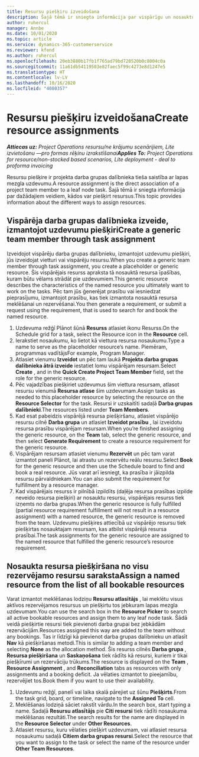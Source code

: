 ```yaml
---
title: Resursu piešķiru izveidošana
description: Šajā tēmā ir sniegta informācija par vispārīgu un nosauktu resursu piešķiru izveidi.
author: ruhercul
manager: Annbe
ms.date: 10/01/2020
ms.topic: article
ms.service: dynamics-365-customerservice
ms.reviewer: kfend
ms.author: ruhercul
ms.openlocfilehash: 20eb3880b17fb1f765ad79bd720520b0c8004c0a
ms.sourcegitcommit: 11a61db54119503e82faec5f99c4273e8d1247e5
ms.translationtype: HT
ms.contentlocale: lv-LV
ms.lasthandoff: 10/16/2020
ms.locfileid: "4080357"
---
```

# <a name="create-resource-assignments"></a><span data-ttu-id="edd6c-103">Resursu piešķiru izveidošana</span><span class="sxs-lookup"><span data-stu-id="edd6c-103">Create resource assignments</span></span>

<span data-ttu-id="edd6c-104">_**Attiecas uz:** Project Operations resursu/ne krājumu scenārijiem, Lite izvietošanu —pro formas rēķinu izrakstīšanai_</span><span class="sxs-lookup"><span data-stu-id="edd6c-104">_**Applies To:** Project Operations for resource/non-stocked based scenarios, Lite deployment - deal to proforma invoicing_</span></span>


<span data-ttu-id="edd6c-105">Resursu piešķire ir projekta darba grupas dalībnieka tieša saistība ar lapas mezgla uzdevumu.</span><span class="sxs-lookup"><span data-stu-id="edd6c-105">A resource assignment is the direct association of a project team member to a leaf node task.</span></span> <span data-ttu-id="edd6c-106">Šajā tēmā ir sniegta informācija par dažādajiem veidiem, kādos var piešķirt resursus.</span><span class="sxs-lookup"><span data-stu-id="edd6c-106">This topic provides information about the different ways to assign resources.</span></span>

## <a name="create-a-generic-team-member-through-task-assignment"></a><span data-ttu-id="edd6c-107">Vispārēja darba grupas dalībnieka izveide, izmantojot uzdevumu piešķiri</span><span class="sxs-lookup"><span data-stu-id="edd6c-107">Create a generic team member through task assignment</span></span>


<span data-ttu-id="edd6c-108">Izveidojot vispārēju darba grupas dalībnieku, izmantojot uzdevumu piešķiri, jūs izveidojat vietturi vai vispārēju resursu.</span><span class="sxs-lookup"><span data-stu-id="edd6c-108">When you create a generic team member through task assignment, you create a placeholder or generic resource.</span></span> <span data-ttu-id="edd6c-109">Šis vispārējais resurss apraksta tā nosauktā resursa īpašības, kuram būtu vēlams strādāt pie uzdevumiem.</span><span class="sxs-lookup"><span data-stu-id="edd6c-109">This generic resource describes the characteristics of the named resource you ultimately want to work on the tasks.</span></span> <span data-ttu-id="edd6c-110">Pēc tam jūs ģenerējat prasību vai iesniedzat pieprasījumu, izmantojot prasību, kas tiek izmantota nosauktā resursa meklēšanai un rezervēšanai.</span><span class="sxs-lookup"><span data-stu-id="edd6c-110">You then generate a requirement, or submit a request using the requirement, that is used to search for and book the named resource.</span></span>

1. <span data-ttu-id="edd6c-111">Uzdevuma režģī Plānot šūnā **Resurss** atlasiet ikonu Resurss.</span><span class="sxs-lookup"><span data-stu-id="edd6c-111">On the Schedule grid for a task, select the Resource icon in the **Resource** cell.</span></span>
2. <span data-ttu-id="edd6c-112">Ierakstiet nosaukumu, ko lietot kā viettura resursa nosaukumu.</span><span class="sxs-lookup"><span data-stu-id="edd6c-112">Type a name to serve as the placeholder resource’s name.</span></span> <span data-ttu-id="edd6c-113">Piemēram, programmas vadītājs</span><span class="sxs-lookup"><span data-stu-id="edd6c-113">For example, Program Manager.</span></span>
3. <span data-ttu-id="edd6c-114">Atlasiet vienumu **Izveidot** un pēc tam laukā **Projekta darba grupas dalībnieka ātrā izveide** iestatiet lomu vispārējam resursam.</span><span class="sxs-lookup"><span data-stu-id="edd6c-114">Select **Create** , and in the **Quick Create Project Team Member** field, set the role for the generic resource.</span></span>
4. <span data-ttu-id="edd6c-115">Pēc vajadzības piešķiriet uzdevumus šim viettura resursam, atlasot resursu vienumā **Resursa atlase** šim uzdevumam.</span><span class="sxs-lookup"><span data-stu-id="edd6c-115">Assign tasks as needed to this placeholder resource by selecting the resource on the **Resource Selector** for the task.</span></span> <span data-ttu-id="edd6c-116">Resursi ir uzskaitīti sadaļā **Darba grupas dalībnieki**.</span><span class="sxs-lookup"><span data-stu-id="edd6c-116">The resources listed under **Team Members**.</span></span>
5. <span data-ttu-id="edd6c-117">Kad esat pabeidzis vispārējā resursa piešķiršanu, atlasiet vispārējo resursu cilnē **Darba grupa** un atlasiet **Izveidot prasību** , lai izveidotu resursa prasību vispārējam resursam.</span><span class="sxs-lookup"><span data-stu-id="edd6c-117">When you’re finished assigning the generic resource, on the **Team** tab, select the generic resource, and then select **Generate Requirement** to create a resource requirement for the generic resource.</span></span>
6. <span data-ttu-id="edd6c-118">Vispārējam resursam atlasiet vienumu **Rezervēt** un pēc tam varat izmantot paneli Plānot, lai atrastu un rezervētu reālu resursu.</span><span class="sxs-lookup"><span data-stu-id="edd6c-118">Select **Book** for the generic resource and then use the Schedule board to find and book a real resource.</span></span> <span data-ttu-id="edd6c-119">Jūs varat arī iesniegt, ka prasība ir jāizpilda resursu pārvaldniekam.</span><span class="sxs-lookup"><span data-stu-id="edd6c-119">You can also submit the requirement for fulfillment by a resource manager.</span></span>
7. <span data-ttu-id="edd6c-120">Kad vispārējais resurss ir pilnībā izpildīts (daļēja resursa prasības izpilde neveido resursa piešķiri) ar nosauktu resursu, vispārējais resurss tiek izņemts no darba grupas.</span><span class="sxs-lookup"><span data-stu-id="edd6c-120">When the generic resource is fully fulfilled (partial resource requirement fulfillment will not result in a resource assignment) with a named resource, the generic resource is removed from the team.</span></span> <span data-ttu-id="edd6c-121">Uzdevumu piešķires attiecībā uz vispārējo resursu tiek piešķirtas nosauktajam resursam, kas atbilst vispārējā resursa prasībai.</span><span class="sxs-lookup"><span data-stu-id="edd6c-121">The task assignments for the generic resource are assigned to the named resource that fulfilled the generic resource’s resource requirement.</span></span>

## <a name="assign-a-named-resource-from-the-list-of-all-bookable-resources"></a><span data-ttu-id="edd6c-122">Nosaukta resursa piešķiršana no visu rezervējamo resursu saraksta</span><span class="sxs-lookup"><span data-stu-id="edd6c-122">Assign a named resource from the list of all bookable resources</span></span>

<span data-ttu-id="edd6c-123">Varat izmantot meklēšanas lodziņu **Resursu atlasītājs** , lai meklētu visus aktīvos rezervējamos resursus un piešķirtu tos jebkuram lapas mezgla uzdevumam.</span><span class="sxs-lookup"><span data-stu-id="edd6c-123">You can use the search box in the **Resource Picker** to search all active bookable resources and assign them to any leaf node task.</span></span> <span data-ttu-id="edd6c-124">Šādā veidā piešķirtie resursi tiek pievienoti darba grupai bez jebkādām rezervācijām.</span><span class="sxs-lookup"><span data-stu-id="edd6c-124">Resources assigned this way are added to the team without any bookings.</span></span> <span data-ttu-id="edd6c-125">Tas ir līdzīgi kā pievienot darba grupas dalībnieku un atlasīt **Nav** kā piešķiršanas metodi.</span><span class="sxs-lookup"><span data-stu-id="edd6c-125">This is similar to adding a team member and selecting **None** as the allocation method.</span></span> <span data-ttu-id="edd6c-126">Šis resurss cilnēs **Darba grupa** , **Resursa piešķiršana** un **Saskaņošana** tiek rādīts kā resursi, kuriem ir tikai piešķīrumi un rezervāciju trūkums.</span><span class="sxs-lookup"><span data-stu-id="edd6c-126">The resource is displayed on the **Team** , **Resource Assignment** , and **Reconciliation** tabs as resources with only assignments and a booking deficit.</span></span> <span data-ttu-id="edd6c-127">Ja vēlaties izmantot to pieejamību, rezervējiet tos.</span><span class="sxs-lookup"><span data-stu-id="edd6c-127">Book them if you want to use their availability.</span></span>

1. <span data-ttu-id="edd6c-128">Uzdevumu režģī, panelī vai laika skalā pārejiet uz šūnu **Piešķirts**.</span><span class="sxs-lookup"><span data-stu-id="edd6c-128">From the task grid, board, or timeline, navigate to the **Assigned To** cell.</span></span>
2. <span data-ttu-id="edd6c-129">Meklēšanas lodziņā sāciet rakstīt vārdu.</span><span class="sxs-lookup"><span data-stu-id="edd6c-129">In the search box, start typing a name.</span></span> <span data-ttu-id="edd6c-130">Sadaļā **Resursu atlasītājs** pie **Citi resursi** tiek rādīti nosaukuma meklēšanas rezultāti.</span><span class="sxs-lookup"><span data-stu-id="edd6c-130">The search results for the name are displayed in the **Resource Selector** under **Other Resources**.</span></span>
3. <span data-ttu-id="edd6c-131">Atlasiet resursu, kuru vēlaties piešķirt uzdevumam, vai atlasiet resursa nosaukumu sadaļā **Citiem darba grupas resursi**.</span><span class="sxs-lookup"><span data-stu-id="edd6c-131">Select the resource that you want to assign to the task or select the name of the resource under **Other Team Resources**.</span></span>
